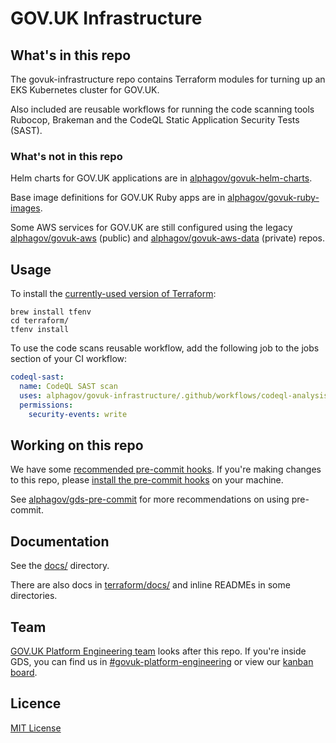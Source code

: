 # GOV.UK Infrastructure

## What's in this repo

The govuk-infrastructure repo contains Terraform modules for turning up an EKS Kubernetes cluster for GOV.UK.

Also included are reusable workflows for running the code scanning tools Rubocop, Brakeman and the CodeQL Static Application Security Tests (SAST).

### What's not in this repo

Helm charts for GOV.UK applications are in [alphagov/govuk-helm-charts](https://github.com/alphagov/govuk-helm-charts).

Base image definitions for GOV.UK Ruby apps are in [alphagov/govuk-ruby-images](https://github.com/alphagov/govuk-ruby-images/).

Some AWS services for GOV.UK are still configured using the legacy [alphagov/govuk-aws](https://github.com/alphagov/govuk-aws/) (public) and [alphagov/govuk-aws-data](https://github.com/alphagov/govuk-aws-data/) (private) repos.

## Usage

To install the [currently-used version of Terraform](terraform/.terraform-version):

```shell
brew install tfenv
cd terraform/
tfenv install
```

To use the code scans reusable workflow, add the following job to the jobs section of your CI workflow:

```yaml
codeql-sast:
  name: CodeQL SAST scan
  uses: alphagov/govuk-infrastructure/.github/workflows/codeql-analysis.yml@main
  permissions:
    security-events: write
```

## Working on this repo

We have some [recommended pre-commit hooks](.pre-commit-config.yaml). If
you're making changes to this repo, please [install the pre-commit
hooks](https://pre-commit.com/#install) on your machine.

See [alphagov/gds-pre-commit](https://github.com/alphagov/gds-pre-commit) for
more recommendations on using pre-commit.

## Documentation

See the [docs/](docs/) directory.

There are also docs in [terraform/docs/](terraform/docs/) and inline READMEs in some directories.

## Team

[GOV.UK Platform Engineering team](https://github.com/orgs/alphagov/teams/gov-uk-platform-engineering) looks after this repo. If you're inside GDS, you can find us in [#govuk-platform-engineering](https://gds.slack.com/channels/govuk-platform-engineering) or view our [kanban board](https://trello.com/b/u4FCzm53/).

## Licence

[MIT License](LICENCE)
